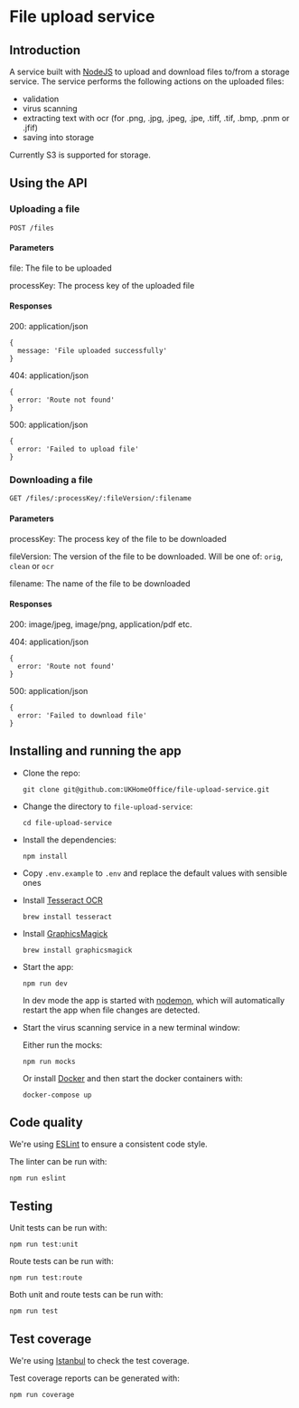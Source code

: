 # File upload service

## Introduction

A service built with [NodeJS](https://nodejs.org) to upload and download files to/from a storage service. The service performs the following actions on the uploaded files:

- validation
- virus scanning
- extracting text with ocr (for .png, .jpg, .jpeg, .jpe, .tiff, .tif, .bmp, .pnm or .jfif)
- saving into storage

Currently S3 is supported for storage.

## Using the API

### Uploading a file

```
POST /files
```

#### Parameters

file: The file to be uploaded

processKey: The process key of the uploaded file

#### Responses

200: application/json

```
{
  message: 'File uploaded successfully'
}
```

404: application/json

```
{
  error: 'Route not found'
}
```

500: application/json

```
{
  error: 'Failed to upload file'
}
```

### Downloading a file

```
GET /files/:processKey/:fileVersion/:filename
```

#### Parameters

processKey: The process key of the file to be downloaded

fileVersion: The version of the file to be downloaded. Will be one of: `orig`, `clean` or `ocr`

filename: The name of the file to be downloaded

#### Responses

200: image/jpeg, image/png, application/pdf etc.

404: application/json

```
{
  error: 'Route not found'
}
```

500: application/json

```
{
  error: 'Failed to download file'
}
```

## Installing and running the app

- Clone the repo:

  ```
  git clone git@github.com:UKHomeOffice/file-upload-service.git
  ```

- Change the directory to `file-upload-service`:

  ```
  cd file-upload-service
  ```

- Install the dependencies:

  ```
  npm install
  ```

- Copy `.env.example` to `.env` and replace the default values with sensible ones

- Install [Tesseract OCR](https://github.com/tesseract-ocr/tesseract)

  ```
  brew install tesseract
  ```

- Install [GraphicsMagick](http://www.graphicsmagick.org)

  ```
  brew install graphicsmagick
  ```

- Start the app:

  ```
  npm run dev
  ```

  In dev mode the app is started with [nodemon](https://www.npmjs.com/package/nodemon), which will automatically restart the app when file changes are detected.

- Start the virus scanning service in a new terminal window:

  Either run the mocks:

  ```
  npm run mocks
  ```

  Or install [Docker](https://www.docker.com) and then start the docker containers with:

  ```
  docker-compose up
  ```

## Code quality

We're using [ESLint](https://eslint.org) to ensure a consistent code style.

The linter can be run with:

```
npm run eslint
````

## Testing

Unit tests can be run with:

```
npm run test:unit
```

Route tests can be run with:

```
npm run test:route
```

Both unit and route tests can be run with:

```
npm run test
```

## Test coverage

We're using [Istanbul](https://istanbul.js.org) to check the test coverage.

Test coverage reports can be generated with:

```
npm run coverage
```
